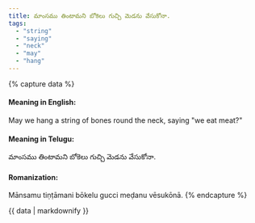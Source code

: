 ```yaml
---
title: మాంసము తింటామని బోకెలు గుచ్చి మెడను వేసుకోనా.
tags:
  - "string"
  - "saying"
  - "neck"
  - "may"
  - "hang"
---
```


{% capture data %}
#### Meaning in English:
May we hang a string of bones round the neck, saying "we eat meat?"

#### Meaning in Telugu:
మాంసము తింటామని బోకెలు గుచ్చి మెడను వేసుకోనా.

#### Romanization:
Mānsamu tiṇṭāmani bōkelu gucci meḍanu vēsukōnā.
{% endcapture %}

{{ data | markdownify }}

